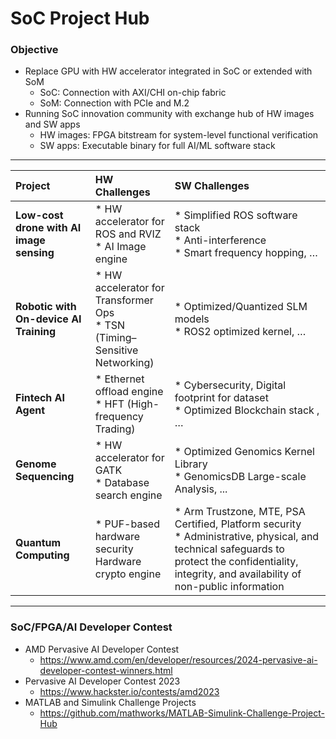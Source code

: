 # SoC Project Hub


### Objective
* Replace GPU with HW accelerator integrated in SoC or extended with SoM
  * SoC: Connection with AXI/CHI on-chip fabric
  * SoM: Connection with PCIe and M.2
* Running SoC innovation community with exchange hub of HW images and SW apps
  * HW images: FPGA bitstream for system-level functional verification
  * SW apps: Executable binary for full AI/ML software stack 

---
| Project | HW Challenges | SW Challenges |
|:-|:-|:-|
| **Low-cost drone with AI image sensing** | * HW accelerator for ROS and RVIZ <br> * AI Image engine | * Simplified ROS software stack <br> * Anti-interference <br> * Smart frequency hopping, … |
| **Robotic with On-device AI Training** | * HW accelerator for Transformer Ops <br> * TSN (Timing–Sensitive Networking) | * Optimized/Quantized SLM models <br> * ROS2 optimized kernel, … |
| **Fintech AI Agent** | * Ethernet offload engine <br> * HFT (High-frequency Trading) | * Cybersecurity, Digital footprint for dataset <br> * Optimized Blockchain stack , … |
| **Genome Sequencing** | * HW accelerator for GATK <br> * Database search engine | * Optimized Genomics Kernel Library <br> * GenomicsDB Large-scale Analysis, ... |
| **Quantum Computing** | * PUF-based hardware security <br> Hardware crypto engine | * Arm Trustzone, MTE,  PSA Certified, Platform security <br> * Administrative, physical, and technical safeguards to protect the confidentiality, integrity, and availability of non-public information |


---
### SoC/FPGA/AI Developer Contest

* AMD Pervasive AI Developer Contest
  * https://www.amd.com/en/developer/resources/2024-pervasive-ai-developer-contest-winners.html
* Pervasive AI Developer Contest 2023
  * https://www.hackster.io/contests/amd2023
* MATLAB and Simulink Challenge Projects
  * https://github.com/mathworks/MATLAB-Simulink-Challenge-Project-Hub
